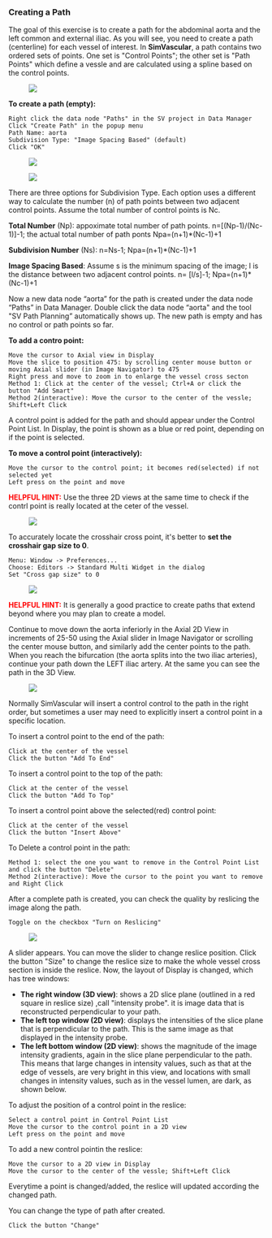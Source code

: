 ### Creating a Path ###

The goal of this exercise is to create a path for the abdominal aorta and the left common and external iliac.  As you will see, you need to create a path (centerline) for each vessel of interest. In **SimVascular**, a path contains two ordered sets of points. One set is "Control Points"; the other set is "Path Points" which define a vessle and are calculated using a spline based on the control points.

<figure>
  <img class="svImg svImgMd"  src="documentation/modeling/imgs/path_planning/pathdefinition.png"> 
  <figcaption class="svCaption" ></figcaption>
</figure>



**To create a path (empty):**

	Right click the data node "Paths" in the SV project in Data Manager
	Click "Create Path" in the popup menu
	Path Name: aorta
	Subdivision Type: "Image Spacing Based" (default)
	Click "OK"

<figure>
  <img class="svImg svImgSm"  src="documentation/modeling/imgs/path_planning/createemptypath.png"> 
  <figcaption class="svCaption" ></figcaption>
</figure>


<figure>
  <img class="svImg svImgSm"  src="documentation/modeling/imgs/path_planning/createpathdialog.png"> 
  <figcaption class="svCaption" ></figcaption>
</figure>

There are three options for Subdivision Type. Each option uses a different way to calculate the number (n) of path points between two adjacent control points. Assume the total number of control points is Nc.

**Total Number** (Np): appoximate total number of path points. n=[(Np-1)/(Nc-1)]-1; the actual total number of path ponts Npa=(n+1)*(Nc-1)+1 <br>

**Subdivision Number** (Ns): n=Ns-1; Npa=(n+1)*(Nc-1)+1 <br>

**Image Spacing Based**: Assume s is the minimum spacing of the image; l is the distance between two adjacent control points. n= [l/s]-1; Npa=(n+1)*(Nc-1)+1

Now a new data node “aorta” for the path is created under the data node “Paths” in Data Manager. Double click the data node “aorta" and the tool "SV Path Planning” automatically shows up. The new path is empty and has no control or path points so far. 

**To add a contro point:**

	Move the cursor to Axial view in Display
	Move the slice to position 475: by scrolling center mouse button or moving Axial slider (in Image Navigator) to 475
	Right press and move to zoom in to enlarge the vessel cross secton
	Method 1: Click at the center of the vessel; Ctrl+A or click the button "Add Smart"
	Method 2(interactive): Move the cursor to the center of the vessle; Shift+Left Click

A control point is added for the path and should appear under the Control Point List. In Display, the point is shown as a blue or red point, depending on if the point is selected. 

**To move a control point (interactively):**

	Move the cursor to the control point; it becomes red(selected) if not selected yet
	Left press on the point and move 

<font color="red">**HELPFUL HINT:** </font>  Use the three 2D views at the same time to check if the contrl point is really located at the ceter of the vessel.

<figure>
  <img class="svImg svImgXl"  src="documentation/modeling/imgs/path_planning/addpoint.png"> 
  <figcaption class="svCaption" ></figcaption>
</figure>

To accurately locate the crosshair cross point, it's better to __set the crosshair gap size to 0__.

	Menu: Window -> Preferences...
	Choose: Editors -> Standard Multi Widget in the dialog
	Set "Cross gap size" to 0
  
<figure>
  <img class="svImg svImgMd"  src="documentation/modeling/imgs/path_planning/changegapsize.png"> 
  <figcaption class="svCaption" ></figcaption>
</figure>

<font color="red">**HELPFUL HINT:** </font>  It is generally a good practice to create paths that extend beyond where you may plan to create a model.

Continue to move down the aorta inferiorly in the Axial 2D View in increments of 25-50 using the Axial slider in Image Navigator or scrolling the center mouse button, and similarly add the center points to the path. When you reach the bifurcation (the aorta splits into the two iliac arteries), continue your path down the LEFT iliac artery. At the same you can see the path in the 3D View. 

<figure>
  <img class="svImg svImgXl"  src="documentation/modeling/imgs/path_planning/addpoint2.png"> 
  <figcaption class="svCaption" ></figcaption>
</figure>


Normally SimVascular will insert a control control to the path in the right order, but sometimes a user may need to explicitly insert a control point in a specific location.

To insert a control point to the end of the path:

	Click at the center of the vessel
	Click the button "Add To End"

To insert a control point to the  top of the path:

	Click at the center of the vessel
	Click the button "Add To Top"

To insert a control point above the selected(red) control point:

	Click at the center of the vessel
	Click the button "Insert Above"

To Delete a control point in the path:

	Method 1: select the one you want to remove in the Control Point List and click the button "Delete"
	Method 2(interactive): Move the cursor to the point you want to remove and Right Click


After a complete path is created, you can check the quality by reslicing the image along the path.

	Toggle on the checkbox "Turn on Reslicing"

<figure>
  <img class="svImg svImgXl"  src="documentation/modeling/imgs/path_planning/pathreslicing.png"> 
  <figcaption class="svCaption" ></figcaption>
</figure>

A slider appears. You can move the slider to change reslice position. Click the button "Size" to change the reslice size to make the whole vessel cross section is inside the reslice. Now, the layout of Display is changed, which has tree windows:

+ **The right window (3D view)**:  shows a 2D slice plane (outlined in a red square in reslice size) ,call "intensity probe". it is image data that is reconstructed perpendicular to your path.
+ **The left top window (2D view)**: displays the intensities of the slice plane that is perpendicular to the path.  This is the same image as that displayed in the intensity probe. 
+ **The left bottom window (2D view)**: shows the magnitude of the image intensity gradients, again in the slice plane perpendicular to the path.  This means that large changes in intensity values, such as that at the edge of vessels, are very bright in this view, and locations with small changes in intensity values, such as in the vessel lumen, are dark, as shown below.

To adjust the position of a control point in the reslice:

	Select a control point in Control Point List
	Move the cursor to the control point in a 2D view 
	Left press on the point and move 

To add a new control pointin the reslice:

	Move the cursor to a 2D view in Display
	Move the cursor to the center of the vessle; Shift+Left Click

Everytime a point is changed/added, the reslice will updated according the changed path.


You can change the type of path after created. 

	Click the button "Change"

